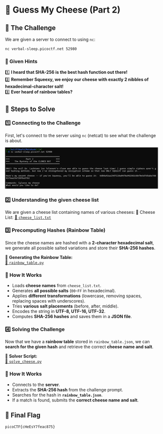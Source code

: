 # 🧀 Guess My Cheese (Part 2)

## 🧐 The Challenge  
We are given a server to connect to using `nc`:  
```bash
nc verbal-sleep.picoctf.net 52980
```

### 📝 Given Hints  
1️⃣ **I heard that SHA-256 is the best hash function out there!**  
2️⃣ **Remember Squeexy, we enjoy our cheese with exactly 2 nibbles of hexadecimal-character salt!**  
3️⃣ **Ever heard of rainbow tables?**  


## 🚀 Steps to Solve  

### 1️⃣ Connecting to the Challenge  
First, let's connect to the server using `nc` (netcat) to see what the challenge is about.  

<img src="../../assets/images/picoCTF/Crypto/GMC2/GMC2(question).png" alt="Guess My Cheese Question" width="1000" />

### 2️⃣ Understanding the given cheese list 
We are given a cheese list containing names of various cheeses:
📜 Cheese List:
[🔗 `cheese_list.txt`](../../assets/scripts/picoCTF/Crypto/GMC2/cheese_list.txt)  

### 3️⃣ Precomputing Hashes (Rainbow Table)  
Since the cheese names are hashed with a **2-character hexadecimal salt**, we generate all possible salted variations and store their **SHA-256 hashes**.  

📜 **Generating the Rainbow Table:**  
[🔗 `rainbow_table.py`](../../assets/scripts/picoCTF/Crypto/GMC2/rainbow_table.py)  

### 🔧 How It Works  
- Loads **cheese names** from `cheese_list.txt`.  
- Generates **all possible salts** (`00`-`FF` in hexadecimal).  
- Applies **different transformations** (lowercase, removing spaces, replacing spaces with underscores).  
- Tries **various salt placements** (before, after, middle).  
- Encodes the string in **UTF-8, UTF-16, UTF-32**.  
- Computes **SHA-256 hashes** and saves them in a **JSON file**.  

### 4️⃣ Solving the Challenge  
Now that we have a **rainbow table** stored in `rainbow_table.json`, we can **search for the given hash** and retrieve the correct **cheese name and salt**.  

📜 **Solver Script:**  
[🔗 `solve_cheese.py`](../../assets/scripts/picoctf/crypto/GMC2/solve_cheese.py)  

### 🔧 How It Works  
- Connects to the **server**.  
- Extracts the **SHA-256 hash** from the challenge prompt.  
- Searches for the hash in **`rainbow_table.json`**.  
- If a match is found, submits the **correct cheese name and salt**.

## 📜 Final Flag  

```bash
picoCTF{cHeEsY7feac875}

